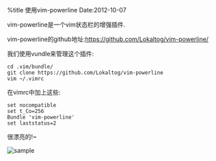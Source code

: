 %title 使用vim-powerline
Date:2012-10-07

vim-powerline是一个vim状态栏的增强插件.

vim-powerline的github地址:https://github.com/Lokaltog/vim-powerline/

我们使用vundle来管理这个插件:
```
cd .vim/bundle/
git clone https://github.com/Lokaltog/vim-powerline
vim ~/.vimrc
```
在vimrc中加上这些:

```
set nocompatible 
set t_Co=256
Bundle 'vim-powerline'
set laststatus=2
```
很漂亮的!~

![sample](http://farm9.staticflickr.com/8169/8059351386_f566006992_b.jpg)
